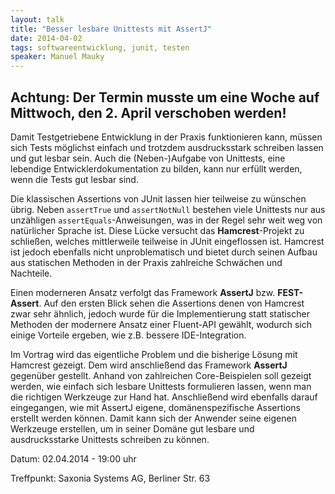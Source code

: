 ```yaml
---
layout: talk
title: "Besser lesbare Unittests mit AssertJ"
date: 2014-04-02
tags: softwareentwicklung, junit, testen
speaker: Manuel Mauky
---
```



## Achtung: Der Termin musste um eine Woche auf Mittwoch, den 2. April verschoben werden!


Damit Testgetriebene Entwicklung in der Praxis funktionieren kann, müssen sich Tests möglichst einfach und trotzdem ausdrucksstark schreiben lassen und gut lesbar sein. Auch die (Neben-)Aufgabe von Unittests, eine lebendige Entwicklerdokumentation zu bilden, kann nur erfüllt werden, wenn die Tests gut lesbar sind.

Die klassischen Assertions von JUnit lassen hier teilweise zu wünschen übrig. Neben `assertTrue` und `assertNotNull` bestehen viele Unittests nur aus unzähligen `assertEquals`-Anweisungen, was in der Regel sehr weit weg von natürlicher Sprache ist. Diese Lücke versucht das **Hamcrest**-Projekt zu schließen, welches mittlerweile teilweise in JUnit eingeflossen ist. Hamcrest ist jedoch ebenfalls nicht unproblematisch und bietet durch seinen Aufbau aus statischen Methoden in der Praxis zahlreiche Schwächen und Nachteile.

Einen moderneren Ansatz verfolgt das Framework **AssertJ** bzw. **FEST-Assert**. Auf den ersten Blick sehen die Assertions denen von Hamcrest zwar sehr ähnlich, jedoch wurde für die Implementierung statt statischer Methoden der modernere Ansatz einer Fluent-API gewählt, wodurch sich einige Vorteile ergeben, wie z.B. bessere IDE-Integration.

Im Vortrag wird das eigentliche Problem und die bisherige Lösung mit Hamcrest gezeigt. Dem wird anschließend das Framework **AssertJ** gegenüber gestellt. Anhand von zahlreichen Core-Beispielen soll gezeigt werden, wie einfach sich lesbare Unittests formulieren lassen, wenn man die richtigen Werkzeuge zur Hand hat. Anschließend wird ebenfalls darauf eingegangen, wie mit AssertJ eigene, domänenspezifische Assertions erstellt werden können. Damit kann sich der Anwender seine eigenen Werkzeuge erstellen, um in seiner Domäne gut lesbare und ausdrucksstarke Unittests schreiben zu können. 

Datum: 02.04.2014 - 19:00 uhr

Treffpunkt: Saxonia Systems AG, Berliner Str. 63
